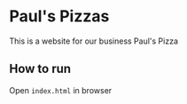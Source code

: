 # Paul's Pizzas

This is a website for our business Paul's Pizza

## How to run

Open `index.html` in browser